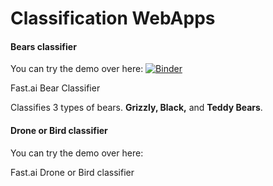 # Classification WebApps

#### Bears classifier
You can try the demo over here:
[![Binder](https://mybinder.org/badge_logo.svg)](https://mybinder.org/v2/gh/amitdamri/FastAI-Repo/main?urlpath=%2Fvoila%2Frender%2Fbears-classifier.ipynb)

Fast.ai Bear Classifier

Classifies 3 types of bears.
**Grizzly, Black,** and **Teddy Bears**.

#### Drone or Bird classifier
You can try the demo over here:

Fast.ai Drone or Bird classifier
